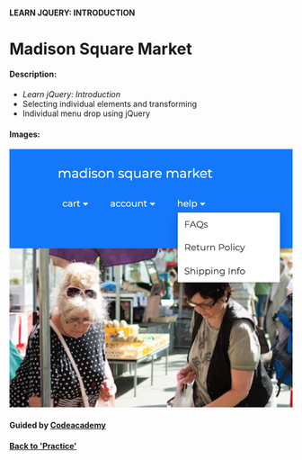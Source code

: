 #### LEARN JQUERY: INTRODUCTION

# Madison Square Market

#### Description:
- *Learn jQuery: Introduction*
- Selecting individual elements and transforming
- Individual menu drop using jQuery

#### Images:
![Madison](img/madison.png)


#### Guided by [Codeacademy](http://ssqt.co/mQfdNdy)
#### [Back to 'Practice'](https://github.com/soohyeok/Practice)
